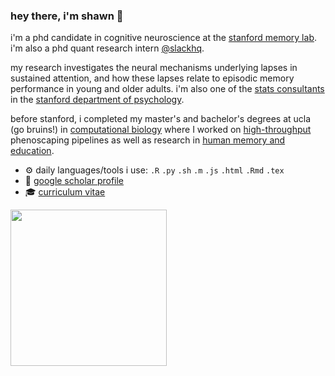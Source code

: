 ### hey there, i'm shawn 👋

i'm a phd candidate in cognitive neuroscience at the [stanford memory lab](https://memorylab.stanford.edu/). i'm also a phd quant research intern [@slackhq](https://github.com/slackhq).

my research investigates the neural mechanisms underlying lapses in sustained attention, and how these lapses relate to episodic memory performance in young and older adults. i'm also one of the [stats consultants](https://shawnschwartz.com/hacky-hours) in the [stanford department of psychology](https://psychology.stanford.edu).

before stanford, i completed my master's and bachelor's degrees at ucla (go bruins!) in [computational biology](https://michaelalfaro.github.io/alfaro-lab/) where I worked on [high-throughput](https://besjournals.onlinelibrary.wiley.com/doi/abs/10.1111/2041-210X.13712) phenoscaping pipelines as well as research in [human memory and education](https://castel.psych.ucla.edu).

- ⚙️ daily languages/tools i use: `.R` `.py` `.sh` `.m` `.js` `.html` `.Rmd` `.tex`
- 🔬 [google scholar profile](https://scholar.google.com/citations?user=xII63_wAAAAJ&hl=en&oi=ao)
- 🎓 [curriculum vitae](https://shawnschwartz.com/cv.pdf)

<!-- <img height=250 width=1000 src="https://github-readme-stats.vercel.app/api/top-langs/?username=shawntz&langs_count=10&layout=compact" alt="shawn schwartz's github language stats" /></a> -->

<!-- <a href="https://github.com/shawntz">-->
<img height=250 align="center" src="https://github-readme-stats.vercel.app/api?username=shawntz&show_icons=false&rank_icon=github&include_all_commits=true&number_format=long&show=reviews,prs_merged&card_width=300" />
<!--   <img height=175 align="center" src="https://github-readme-stats.vercel.app/api/top-langs?username=shawntz&layout=compact&langs_count=6" /> -->
<!-- </a> -->
